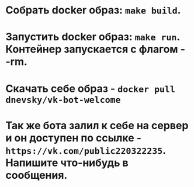 # Собрать docker образ: `make build`.
# Запустить docker образ: `make run`. Контейнер запускается с флагом --rm.
# Скачать себе образ - `docker pull dnevsky/vk-bot-welcome`

# Так же бота залил к себе на сервер и он доступен по ссылке - `https://vk.com/public220322235`. Напишите что-нибудь в сообщения.
